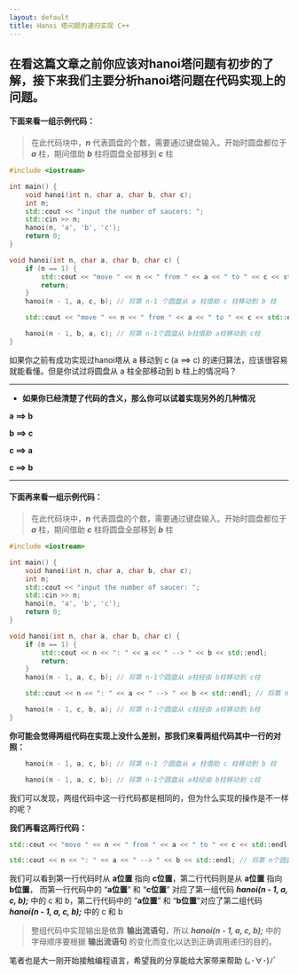 ```yaml
---
layout: default
title: Hanoi 塔问题的递归实现 C++
---
```


**在看这篇文章之前你应该对hanoi塔问题有初步的了解，接下来我们主要分析hanoi塔问题在代码实现上的问题。**
---
#### 下面来看一组示例代码：
>在此代码块中，***n*** 代表圆盘的个数，需要通过键盘输入。开始时圆盘都位于 ***a*** 柱，期间借助 ***b*** 柱将圆盘全部移到 ***c*** 柱

```cpp
#include <iostream>

int main() {
    void hanoi(int n, char a, char b, char c);
    int n;
    std::cout << "input the number of saucers: ";
    std::cin >> n;
    hanoi(n, 'a', 'b', 'c');
    return 0;
}

void hanoi(int n, char a, char b, char c) {
    if (n == 1) {
        std::cout << "move " << n << " from " << a << " to " << c << std::endl;
        return;
    }
    hanoi(n - 1, a, c, b); // 将第 n-1 个圆盘从 a 柱借助 c 柱移动到 b 柱

    std::cout << "move " << n << " from " << a << " to " << c << std::endl; // 将第 n个圆盘从 a柱直接移动到 c柱

    hanoi(n - 1, b, a, c); // 将第 n-1个圆盘从 b柱借助 a柱移动到 c柱
}
```

如果你之前有成功实现过hanoi塔从 a 移动到 c (a ⟹ c) 的递归算法，应该很容易就能看懂。但是你试过将圆盘从 a 柱全部移动到 b 柱上的情况吗？
___
* **如果你已经清楚了代码的含义，那么你可以试着实现另外的几种情况**

**a ⟹ b**

**b ⟹ c**

**c ⟹ a**

**c ⟹ b**
___
#### 下面再来看一组示例代码：
>在此代码块中，***n*** 代表圆盘的个数，需要通过键盘输入。开始时圆盘都位于 ***a*** 柱，期间借助 ***c*** 柱将圆盘全部移到 ***b*** 柱

```cpp
#include <iostream>

int main() {
    void hanoi(int n, char a, char b, char c);
    int n;
    std::cout << "input the number of saucer: ";
    std::cin >> n;
    hanoi(n, 'a', 'b', 'c');
    return 0;
}

void hanoi(int n, char a, char b, char c) {
    if (n == 1) {
        std::cout << n << ": " << a << " --> " << b << std::endl;
        return;
    }
    hanoi(n - 1, a, c, b); // 将第 n-1个圆盘从 a柱经由 b柱移动到 c柱

    std::cout << n << ": " << a << " --> " << b << std::endl; // 将第 n个圆盘直接移动到 b柱

    hanoi(n - 1, c, b, a); // 将第 n-1个圆盘从 c柱经由 a柱移动到 b柱
}
```
**你可能会觉得两组代码在实现上没什么差别，那我们来看两组代码其中一行的对照：**

```cpp
    hanoi(n - 1, a, c, b); // 将第 n-1 个圆盘从 a 柱借助 c 柱移动到 b 柱
```

```cpp
    hanoi(n - 1, a, c, b); // 将第 n-1个圆盘从 a柱经由 b柱移动到 c柱
```
我们可以发现，两组代码中这一行代码都是相同的，但为什么实现的操作是不一样的呢？

**我们再看这两行代码：**
```cpp
std::cout << "move " << n << " from " << a << " to " << c << std::endl; // 将第 n个圆盘从 a柱直接移动到 c柱
```
```cpp
std::cout << n << ": " << a << " --> " << b << std::endl; // 将第 n个圆盘直接移动到 b柱
```

我们可以看到第一行代码时从 **a位置** 指向 **c位置**，第二行代码则是从 **a位置** 指向 **b位置**， 而第一行代码中的 “**a位置**” 和 “**c位置**” 对应了第一组代码 ***hanoi(n - 1, a, c, b);*** 中的 c 和 b，第二行代码中的 “**a位置**” 和 “**b位置**”对应了第二组代码 ***hanoi(n - 1, a, c, b);*** 中的 c 和 b
>整组代码中实现输出是依靠 **输出流语句**，所以 ***hanoi(n - 1, a, c, b);*** 中的字母顺序要根据 **输出流语句** 的变化而变化以达到正确调用递归的目的。

笔者也是大一刚开始接触编程语言，希望我的分享能给大家带来帮助 (｡･∀･)ﾉﾞ
